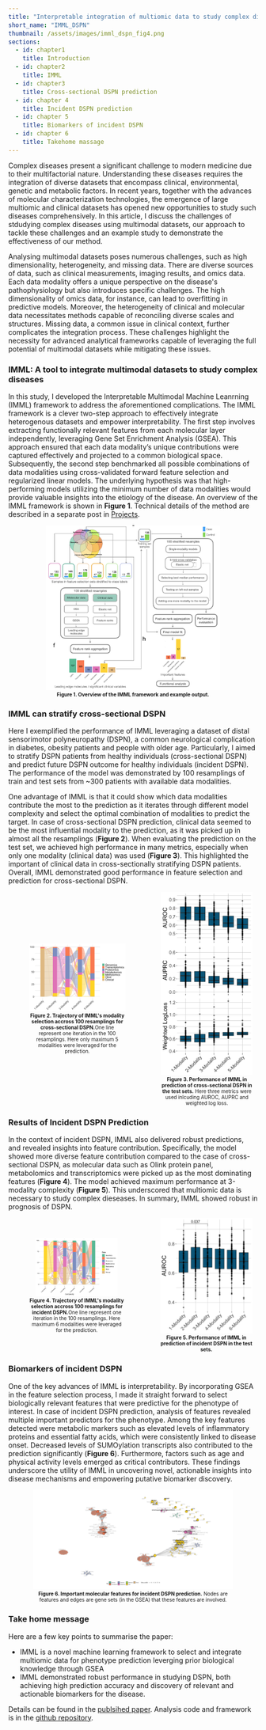 ```yaml
---
title: "Interpretable integration of multiomic data to study complex diseases: The DSPN study"
short_name: "IMML_DSPN"  
thumbnail: /assets/images/imml_dspn_fig4.png
sections:
  - id: chapter1
    title: Introduction
  - id: chapter2
    title: IMML
  - id: chapter3
    title: Cross-sectional DSPN prediction
  - id: chapter 4
    title: Incident DSPN prediction
  - id: chapter 5
    title: Biomarkers of incident DSPN
  - id: chapter 6
    title: Takehome massage 
---
```


<a id="chapter1"></a>
Complex diseases present a significant challenge to modern medicine due to their multifactorial nature. Understanding these diseases requires the integration of diverse datasets that encompass clinical, environmental, genetic and metabolic factors. In recent years, together with the advances of molecular characterization technologies, the emergence of large multiomic and clinical datasets has opened new opportunities to study such diseases comprehensively. In this article, I discuss the challenges of stdudying complex diseases using multimodal datasets, our approach to tackle these challenges and an example study to demonstrate the effectiveness of our method. 

Analysing multimodal datasets poses numerous challenges, such as high dimensionality, heterogeneity, and missing data. There are diverse sources of data, such as clinical measurements, imaging results, and omics data. Each data modality offers a unique perspective on the disease's pathophysiology but also introduces specific challenges. The high dimensionality of omics data, for instance, can lead to overfitting in predictive models. Moreover, the heterogeneity of clinical and molecular data necessitates methods capable of reconciling diverse scales and structures. Missing data, a common issue in clinical context, further complicates the integration process. These challenges highlight the necessity for advanced analytical frameworks capable of leveraging the full potential of multimodal datasets while mitigating these issues.

### IMML: A tool to integrate multimodal datasets to study complex diseases
<a id="chapter2"></a>

In this study, I developed the Interpretable Multimodal Machine Leanrning (IMML) framework to address the aforementioned complications. The IMML framework is a clever two-step approach to effectively integrate heterogenous datasets and empower interpretability. The first step involves extracting functionally relevant features from each molecular layer independently, leveraging Gene Set Enrichment Analysis (GSEA). This approach ensured that each data modality’s unique contributions were captured effectively and projected to a common biological space. Subsequently, the second step benchmarked all possible combinations of data modalities using cross-validated forward feature selection and regularized linear models. The underlying hypothesis was that high-performing models utilizing the minimum number of data modalities would provide valuable insights into the etiology of the disease. An overview of the IMML framework is shown in **Figure 1**. Technical details of the method are described in a separate post in [Projects](/projects.html).

<div style="text-align: center;">
  <img src="/assets/images/imml_dspn_fig1.png" alt="Figure 1" style="max-width: 70%; height: auto;">
  <p style="max-width: 80%; margin: auto; font-size: 10px;"><strong>Figure 1. Overview of the IMML framework and example output.</strong></p> 
</div>

### IMML can stratify cross-sectional DSPN
<a id="chapter3"></a>

Here I exemplified the performance of IMML leveraging a dataset of distal sensorimotor polyneuropathy (DSPN), a common neurological complication in diabetes, obesity patients and people with older age. Particularly, I aimed to stratify DSPN patients from healthy individuals (cross-sectional DSPN) and predict future DSPN outcome for healthy individuals (incident DSPN). The performance of the model was demonstrated by 100 resamplings of train and test sets from ~300 patients with available data modalities. 

One advantage of IMML is that it could show which data modalities contribute the most to the prediction as it iterates through different model complexity and select the optimal combination of modalities to predict the target. In case of cross-sectional DSPN prediction, clinical data seemed to be the most influential modality to the prediction, as it was picked up in almost all the resamplings (**Figure 2**). When evaluating the prediction on the test set, we achieved high performance in many metrics, especially when only one modality (clinical data) was used (**Figure 3**). This highlighted the important of clinical data in cross-sectionally stratifying DSPN patients. Overall, IMML demonstrated good performance in feature selection and prediction for cross-sectional DSPN. 

<div style="display: flex; justify-content: center; align-items: center; gap: 20px;">
  <div style="text-align: center;">
    <img src="/assets/images/imml_dspn_fig2.png" alt="Figure 2" style="max-width: 70%; height: auto;">
    <p style="max-width: 70%; margin: auto; font-size: 10px;"><strong>Figure 2. Trajectory of IMML's modality selection accross 100 resamplings for cross-sectional DSPN.</strong>One line represent one iteration in the 100 resamplings. Here only maximum 5 modalities were leveraged for the prediction. </p> 
  </div>
  <div style="text-align: center;">
    <img src="/assets/images/imml_dspn_fig3.png" alt="Figure 3" style="max-width: 90%; height: auto;">
    <p style="max-width: 90%; margin: auto; font-size: 10px;"><strong>Figure 3. Performance of IMML in prediction of cross-sectional DSPN in the test sets.</strong> Here three metrics were used inlcuding AUROC, AUPRC and weighted log loss.</p> 
  </div>
</div>

### Results of Incident DSPN Prediction
<a id="chapter4"></a>
In the context of incident DSPN, IMML also delivered robust predictions, and revealed insights into feature contribution. Specifically, the model showed more diverse feature contribution compared to the case of cross-sectional DSPN, as molecular data such as Olink protein panel, metabolomics and transcriptomics were picked up as the most dominating features (**Figure 4**). The model achieved maximum performance at 3-modality complexity (**Figure 5**). This underscored that multiomic data is necessary to study complex dieseases. In summary, IMML showed robust in prognosis of DSPN. 

<div style="display: flex; justify-content: center; align-items: center; gap: 20px;">
  <div style="text-align: center;">
    <img src="/assets/images/imml_dspn_fig4.png" alt="Figure 4" style="max-width: 60%; height: auto;">
    <p style="max-width: 70%; margin: auto; font-size: 10px;"><strong>Figure 4. Trajectory of IMML's modality selection accross 100 resamplings for incident DSPN.</strong>One line represent one iteration in the 100 resamplings. Here maximum 6 modalities were leveraged for the prediction. </p> 
  </div>
  <div style="text-align: center;">
    <img src="/assets/images/imml_dspn_fig5.png" alt="Figure 5" style="max-width: 90%; height: auto;">
    <p style="max-width: 90%; margin: auto; font-size: 10px;"><strong>Figure 5. Performance of IMML in prediction of incident DSPN in the test sets.</strong></p> 
  </div>
</div>

### Biomarkers of incident DSPN
<a id="chapter5"></a>
One of the key advances of IMML is interpretability. By incorporating GSEA in the feature selection process, I made it straight forward to select biologically relevant features that were predictive for the phenotype of interest. In case of incident DSPN prediction, analysis of features revealed multiple important predictors for the phenotype. Among the key features detected were metabolic markers such as elevated levels of inflammatory proteins and essential fatty acids, which were consistently linked to disease onset. Decreased levels of SUMOylation transcripts also contributed to the prediction significantly (**Figure 6**). Furthermore, factors such as age and physical activity levels emerged as critical contributors. These findings underscore the utility of IMML in uncovering novel, actionable insights into disease mechanisms and empowering putative biomarker discovery.

<div style="text-align: center;">
  <img src="/assets/images/imml_dspn_fig6.png" alt="Figure 6" style="max-width: 80%; height: auto;">
  <p style="max-width: 80%; margin: auto; font-size: 10px;"><strong>Figure 6. Important molecular features for incident DSPN prediction.</strong> Nodes are features and edges are gene sets (in the GSEA) that these features are involved.</p> 
</div>

### Take home message
<a id="chapter6"></a>
Here are a few key points to summarise the paper:
- IMML is a novel machine learning framework to select and integrate multiomic data for phenotype prediction leverging prior biological knowledge through GSEA
- IMML demonstrated robust performance in studying DSPN, both achieving high prediction accuracy and discovery of relevant and actionable biomarkers for the disease. 

Details can be found in the [publsihed paper](https://www.nature.com/articles/s43856-024-00637-1). Analysis code and framework is in the [github repository](https://github.com/phngbh/IMML). 